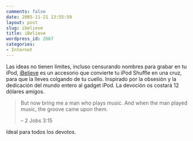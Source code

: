 ```yaml
---
comments: false
date: 2005-11-21 13:55:59
layout: post
slug: ibelieve
title: iBelieve
wordpress_id: 2667
categories:
- Internet
---
```


Las ideas no tienen límites, incluso censurando nombres para grabar en tu iPod, [iBelieve](http://www.devoted1.com) es un accesorio que convierte tu iPod Shuffle en una cruz, para que la lleves colgando de tu cuello. Inspirado por la obsesión y la dedicación del mundo entero al gadget iPod. La devoción os costará 12 dólares amigos.





> But now bring me a man who plays music. And when the man played music, the groove came upon them.
> 
> – 2 Jobs 3:15





Ideal para todos los devotos.
